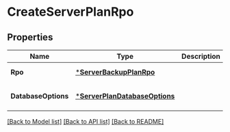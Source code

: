 # CreateServerPlanRpo

## Properties
Name | Type | Description | Notes
------------ | ------------- | ------------- | -------------
**Rpo** | [***ServerBackupPlanRpo**](ServerBackupPlanRPO.md) |  | [default to null]
**DatabaseOptions** | [***ServerPlanDatabaseOptions**](ServerPlanDatabaseOptions.md) |  | [optional] [default to null]

[[Back to Model list]](../README.md#documentation-for-models) [[Back to API list]](../README.md#documentation-for-api-endpoints) [[Back to README]](../README.md)

